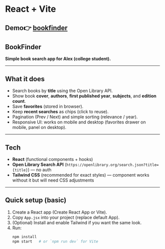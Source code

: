 # React + Vite
## Demo👉 <a href='https://6txmv9-5173.csb.app/'>bookfinder</a>

## BookFinder

**Simple book search app for Alex (college student).**

---

## What it does
- Search books by **title** using the Open Library API.  
- Show book **cover**, **authors**, **first published year**, **subjects**, and **edition count**.  
- Save **favorites** (stored in browser).  
- Keep **recent searches** as chips (click to reuse).  
- Pagination (Prev / Next) and simple sorting (relevance / year).  
- Responsive UI: works on mobile and desktop (favorites drawer on mobile, panel on desktop).

---

## Tech
- **React** (functional components + hooks)  
- **Open Library Search API** (`https://openlibrary.org/search.json?title={title}`) — no auth  
- **Tailwind CSS** (recommended for exact styles) — component works without it but will need CSS adjustments

---

## Quick setup (basic)
1. Create a React app (Create React App or Vite).  
2. Copy `App.jsx` into your project (replace default App).  
3. (Optional) Install and enable Tailwind if you want the same look.  
4. Run:
   ```bash
   npm install
   npm start   # or `npm run dev` for Vite
